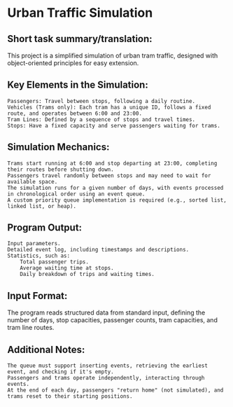 # Urban Traffic Simulation
## Short task summary/translation:
This project is a simplified simulation of urban tram traffic, designed with object-oriented principles for easy extension.
## Key Elements in the Simulation:

    Passengers: Travel between stops, following a daily routine.
    Vehicles (Trams only): Each tram has a unique ID, follows a fixed route, and operates between 6:00 and 23:00.
    Tram Lines: Defined by a sequence of stops and travel times.
    Stops: Have a fixed capacity and serve passengers waiting for trams.

## Simulation Mechanics:

    Trams start running at 6:00 and stop departing at 23:00, completing their routes before shutting down.
    Passengers travel randomly between stops and may need to wait for available space.
    The simulation runs for a given number of days, with events processed in chronological order using an event queue.
    A custom priority queue implementation is required (e.g., sorted list, linked list, or heap).

## Program Output:

    Input parameters.
    Detailed event log, including timestamps and descriptions.
    Statistics, such as:
        Total passenger trips.
        Average waiting time at stops.
        Daily breakdown of trips and waiting times.

## Input Format:

The program reads structured data from standard input, defining the number of days, stop capacities, passenger counts, tram capacities, and tram line routes.
## Additional Notes:

    The queue must support inserting events, retrieving the earliest event, and checking if it's empty.
    Passengers and trams operate independently, interacting through events.
    At the end of each day, passengers "return home" (not simulated), and trams reset to their starting positions.
